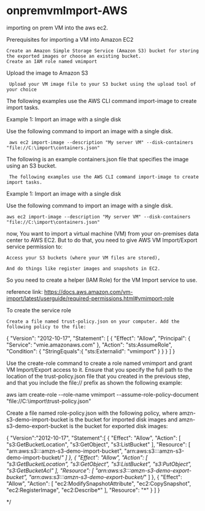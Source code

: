 # onpremvmImport-AWS
importing on prem VM into the aws ec2.

Prerequisites for importing a VM into Amazon EC2

    Create an Amazon Simple Storage Service (Amazon S3) bucket for storing the exported images or choose an existing bucket.
    Create an IAM role named vmimport
    
Upload the image to Amazon S3
    
     Upload your VM image file to your S3 bucket using the upload tool of your choice
    
The following examples use the AWS CLI command import-image to create import tasks.

Example 1: Import an image with a single disk

Use the following command to import an image with a single disk.

     aws ec2 import-image --description "My server VM" --disk-containers "file://C:\import\containers.json"

The following is an example containers.json file that specifies the image using an S3 bucket.

     The following examples use the AWS CLI command import-image to create import tasks.

Example 1: Import an image with a single disk

Use the following command to import an image with a single disk.

    aws ec2 import-image --description "My server VM" --disk-containers "file://C:\import\containers.json"
now, You want to import a virtual machine (VM) from your on-premises data center to AWS EC2.
But to do that, you need to give AWS VM Import/Export service permission to:

    Access your S3 buckets (where your VM files are stored),

    And do things like register images and snapshots in EC2.

So you need to create a helper (IAM Role) for the VM Import service to use.


reference link: https://docs.aws.amazon.com/vm-import/latest/userguide/required-permissions.html#vmimport-role


To create the service role

    Create a file named trust-policy.json on your computer. Add the following policy to the file:

{
   "Version": "2012-10-17",
   "Statement": [
      {
         "Effect": "Allow",
         "Principal": { "Service": "vmie.amazonaws.com" },
         "Action": "sts:AssumeRole",
         "Condition": {
            "StringEquals":{
               "sts:Externalid": "vmimport"
            }
         }
      }
   ]
}


Use the create-role command to create a role named vmimport and grant VM Import/Export access to it. Ensure that you specify the full path to the location of the trust-policy.json file that you created in the previous step, and that you include the file:// prefix as shown the following example:

aws iam create-role --role-name vmimport --assume-role-policy-document "file://C:\import\trust-policy.json"

Create a file named role-policy.json with the following policy, where amzn-s3-demo-import-bucket is the bucket for imported disk images and amzn-s3-demo-export-bucket is the bucket for exported disk images:

{
   "Version":"2012-10-17",
   "Statement":[
      {
         "Effect": "Allow",
         "Action": [
            "s3:GetBucketLocation",
            "s3:GetObject",
            "s3:ListBucket" 
         ],
         "Resource": [
            "arn:aws:s3:::amzn-s3-demo-import-bucket",
            "arn:aws:s3:::amzn-s3-demo-import-bucket/*"
         ]
      },
      {
         "Effect": "Allow",
         "Action": [
            "s3:GetBucketLocation",
            "s3:GetObject",
            "s3:ListBucket",
            "s3:PutObject",
            "s3:GetBucketAcl"
         ],
         "Resource": [
            "arn:aws:s3:::amzn-s3-demo-export-bucket",
            "arn:aws:s3:::amzn-s3-demo-export-bucket/*"
         ]
      },
      {
         "Effect": "Allow",
         "Action": [
            "ec2:ModifySnapshotAttribute",
            "ec2:CopySnapshot",
            "ec2:RegisterImage",
            "ec2:Describe*"
         ],
         "Resource": "*"
      }
   ]
}

*/
